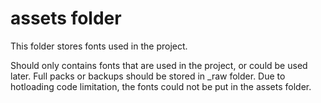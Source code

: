 ﻿# assets folder

This folder stores fonts used in the project.

Should only contains fonts that are used in the project, or could be used later.
Full packs or backups should be stored in _raw folder.
Due to hotloading code limitation, the fonts could not be put in the assets folder.
